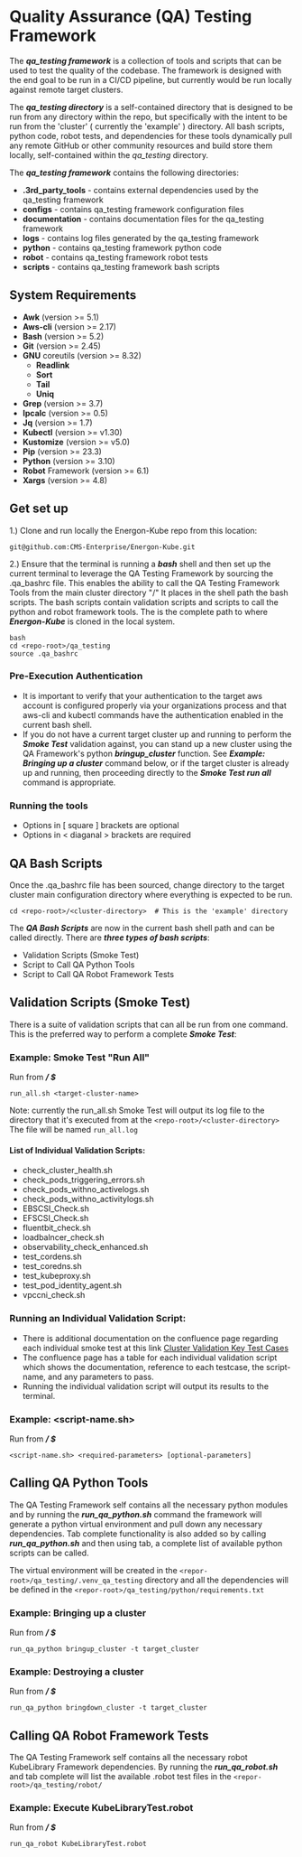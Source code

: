 # Quality Assurance (QA) Testing Framework

The _**qa_testing framework**_ is a collection of tools and scripts that can be used to test the quality of the codebase. The framework is designed with the end goal to be run in a CI/CD pipeline, but currently would be run locally against remote target clusters.

The _**qa_testing directory**_ is a self-contained directory that is designed to be run from any directory within the repo, but specifically with the intent to be run from the 'cluster' ( currently the 'example' ) directory. All bash scripts, python code, robot tests, and dependencies for these tools dynamically pull any remote GitHub or other community resources and build store them locally, self-contained within the _qa_testing_ directory.

The _**qa_testing framework**_ contains the following directories:

- **.3rd_party_tools** - contains external dependencies used by the qa_testing framework
- **configs** - contains qa_testing framework configuration files
- **documentation** - contains documentation files for the qa_testing framework
- **logs** - contains log files generated by the qa_testing framework
- **python** - contains qa_testing framework python code
- **robot** - contains qa_testing framework robot tests
- **scripts** - contains qa_testing framework bash scripts



## System Requirements
* **Awk** (version >= 5.1)
* **Aws-cli** (version >= 2.17)
* **Bash** (version >= 5.2)
* **Git** (version >= 2.45)
* **GNU** coreutils (version >= 8.32)
  * **Readlink**
  * **Sort**
  * **Tail**
  * **Uniq**
* **Grep** (version >= 3.7)
* **Ipcalc** (version >= 0.5)
* **Jq** (version >= 1.7)
* **Kubectl** (version >= v1.30)
* **Kustomize** (version >= v5.0)
* **Pip** (version >= 23.3)
* **Python** (version >= 3.10)
* **Robot** Framework (version >= 6.1)
* **Xargs** (version >= 4.8)

## Get set up

1.) Clone and run locally the Energon-Kube repo from this location:

```git@github.com:CMS-Enterprise/Energon-Kube.git```

2.) Ensure that the terminal is running a _**bash**_ shell and then set up the current terminal to leverage the QA Testing Framework by sourcing the .qa_bashrc file.  This enables the ability to call the QA Testing Framework Tools from the main cluster directory "<repo-root>/<cluster-directory>"  It places in the shell path the bash scripts.  The bash scripts contain validation scripts and scripts to call the python and robot framework tools.  The <repo-root> is the complete path to where **_Energon-Kube_** is cloned in the local system.

```
bash
cd <repo-root>/qa_testing
source .qa_bashrc
```

### Pre-Execution Authentication
* It is important to verify that your authentication to the target aws account is configured properly via your organizations process and that aws-cli and kubectl commands have the authentication enabled in the current bash shell.
* If you do not have a current target cluster up and running to perform the **_Smoke Test_** validation against, you can stand up a new cluster using the QA Framework's python **_bringup_cluster_** function.  See **_Example: Bringing up a cluster_** command below, or if the target cluster is already up and running, then proceeding directly to the **_Smoke Test run all_** command is appropriate.


### Running the tools

* Options in [ square ] brackets are optional
* Options in \< diaganal \> brackets are required

## QA Bash Scripts

Once the .qa_bashrc file has been sourced, change directory to the target cluster main configuration directory where everything is expected to be run.

```
cd <repo-root>/<cluster-directory>  # This is the 'example' directory
```
The **_QA Bash Scripts_** are now in the current bash shell path and can be called directly.  There are **_three types of bash scripts_**:

* Validation Scripts (Smoke Test)
* Script to Call QA Python Tools 
* Script to Call QA Robot Framework Tests

## Validation Scripts (Smoke Test)
There is a suite of validation scripts that can all be run from one command.  This is the preferred way to perform a complete **_Smoke Test_**:

### Example: Smoke Test "Run All"
Run from **_<repo-root>/<cluster-directory> $_**
```
run_all.sh <target-cluster-name>
```
Note: currently the run_all.sh Smoke Test will output its log file to the directory that it's executed from at the `<repo-root>/<cluster-directory>`  The file will be named `run_all.log`

#### List of Individual Validation Scripts:
* check_cluster_health.sh
* check_pods_triggering_errors.sh
* check_pods_withno_activelogs.sh
* check_pods_withno_activitylogs.sh
* EBSCSI_Check.sh
* EFSCSI_Check.sh
* fluentbit_check.sh
* loadbalncer_check.sh
* observability_check_enhanced.sh
* test_cordens.sh
* test_coredns.sh
* test_kubeproxy.sh
* test_pod_identity_agent.sh
* vpccni_check.sh

### Running an Individual Validation Script:

* There is additional documentation on the confluence page regarding each individual smoke test at this link [Cluster Validation Key Test Cases](https://confluenceent.cms.gov/pages/viewpage.action?spaceKey=BATCAVE&title=Cluster+Validation+Key+Test+cases)
* The confluence page has a table for each individual validation script which shows the documentation, reference to each testcase, the script-name, and any parameters to pass.
* Running the individual validation script will output its results to the terminal.

### Example: <script-name.sh>
Run from **_<repo-root>/<cluster-directory> $_**
```
<script-name.sh> <required-parameters> [optional-parameters]
```

## Calling QA Python Tools

The QA Testing Framework self contains all the necessary python modules and by running the _**run_qa_python.sh**_ command the framework will generate a python virtual environment and pull down any necessary dependencies. Tab complete functionality is also added so by calling _**run_qa_python.sh**_ and then using tab, a complete list of available python scripts can be called.

The virtual environment will be created in the `<repor-root>/qa_testing/.venv_qa_testing` directory and all the dependencies will be defined in the `<repor-root>/qa_testing/python/requirements.txt`

### Example: Bringing up a cluster
Run from **_<repo-root>/<cluster-directory> $_**
```
run_qa_python bringup_cluster -t target_cluster
```

### Example: Destroying a cluster
Run from **_<repo-root>/<cluster-directory> $_**
```
run_qa_python bringdown_cluster -t target_cluster
```

## Calling QA Robot Framework Tests

The QA Testing Framework self contains all the necessary robot KubeLibrary Framework dependencies. By running the _**run_qa_robot.sh**_ and tab complete will list the available .robot test files in the `<repor-root>/qa_testing/robot/`

### Example: Execute KubeLibraryTest.robot 
Run from **_<repo-root>/<cluster-directory> $_**
```
run_qa_robot KubeLibraryTest.robot
```